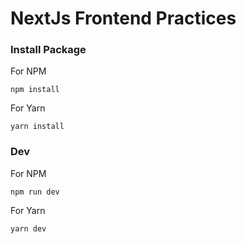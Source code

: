 # NextJs Frontend Practices

### Install Package 

For NPM 

    npm install
    
For Yarn

    yarn install
    
### Dev

For NPM

    npm run dev
    
For Yarn 

    yarn dev
